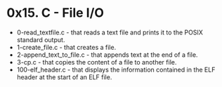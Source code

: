 # 0x15. C - File I/O

- 0-read_textfile.c - that reads a text file and prints it to the POSIX standard output.
- 1-create_file.c - that creates a file.
- 2-append_text_to_file.c - that appends text at the end of a file.
- 3-cp.c - that copies the content of a file to another file.
- 100-elf_header.c - that displays the information contained in the ELF header at the start of an ELF file.
